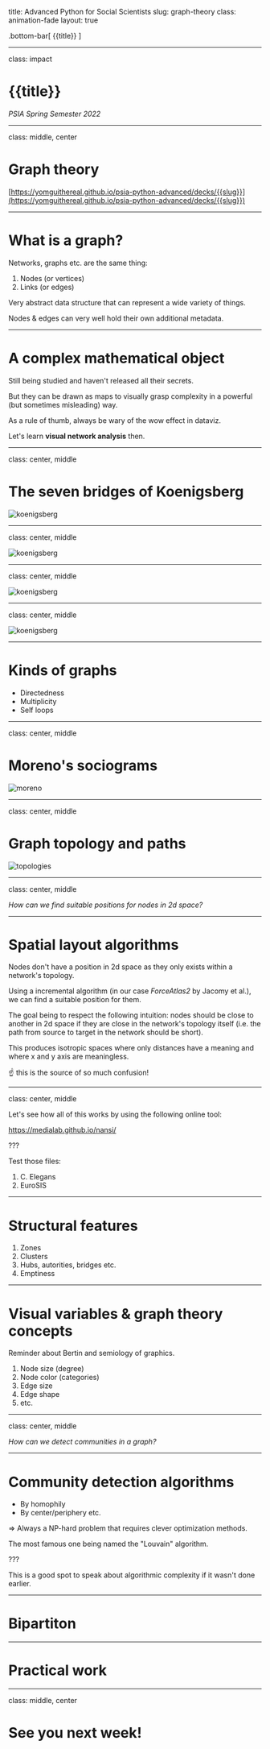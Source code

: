 title: Advanced Python for Social Scientists
slug: graph-theory
class: animation-fade
layout: true

<!-- This slide will serve as the base layout for all your slides -->

.bottom-bar[
  {{title}}
]

---

class: impact

# {{title}}

_PSIA Spring Semester 2022_

---

class: middle, center

# Graph theory

[https://yomguithereal.github.io/psia-python-advanced/decks/{{slug}}](https://yomguithereal.github.io/psia-python-advanced/decks/{{slug}})

---

# What is a graph?

Networks, graphs etc. are the same thing:

1. Nodes (or vertices)
2. Links (or edges)

Very abstract data structure that can represent a wide variety of things.

Nodes & edges can very well hold their own additional metadata.

---

# A complex mathematical object

Still being studied and haven't released all their secrets.

But they can be drawn as maps to visually grasp complexity in a powerful (but sometimes misleading) way.

As a rule of thumb, always be wary of the wow effect in dataviz.

Let's learn **visual network analysis** then.

---

class: center, middle

# The seven bridges of Koenigsberg

![koenigsberg](./img/koenigsberg-sketch.png)

---

class: center, middle

![koenigsberg](./img/koenigsberg.png)

---

class: center, middle

![koenigsberg](./img/koenigsberg-bridges.png)

---

class: center, middle

![koenigsberg](./img/koenigsberg-graph.png)

---

# Kinds of graphs

- Directedness
- Multiplicity
- Self loops

---

class: center, middle

# Moreno's sociograms

![moreno](./img/moreno.jpg)

---

class: center, middle

# Graph topology and paths

![topologies](./img/graph-morphologies.jpeg)

---

class: center, middle

*How can we find suitable positions for nodes in 2d space?*

---

# Spatial layout algorithms

Nodes don't have a position in 2d space as they only exists within a network's topology.

Using a incremental algorithm (in our case *ForceAtlas2* by Jacomy et al.), we can find a suitable position for them.

The goal being to respect the following intuition: nodes should be close to another in 2d space if they are close in the network's topology itself (i.e. the path from source to target in the network should be short).

This produces isotropic spaces where only distances have a meaning and where x and y axis are meaningless.

☝️ this is the source of so much confusion!

---

class: center, middle

Let's see how all of this works by using the following online tool:

https://medialab.github.io/nansi/

???

Test those files:

1. C. Elegans
2. EuroSIS

---

# Structural features

1. Zones
2. Clusters
3. Hubs, autorities, bridges etc.
4. Emptiness

---

# Visual variables & graph theory concepts

Reminder about Bertin and semiology of graphics.

1. Node size (degree)
2. Node color (categories)
3. Edge size
4. Edge shape
5. etc.

---

class: center, middle

*How can we detect communities in a graph?*

---

# Community detection algorithms

* By homophily
* By center/periphery etc.

=> Always a NP-hard problem that requires clever optimization methods.

The most famous one being named the "Louvain" algorithm.

???

This is a good spot to speak about algorithmic complexity if it wasn't done earlier.

---

# Bipartiton

---

# Practical work

---

class: middle, center

# See you next week!
